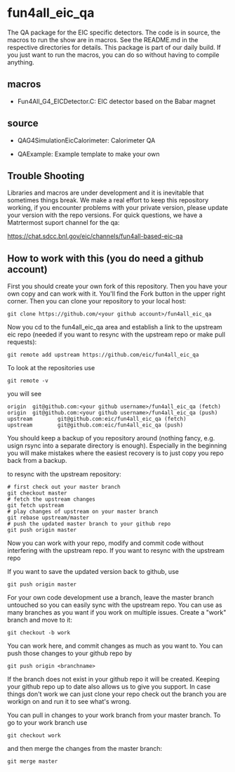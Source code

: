 # fun4all_eic_qa
The QA package for the EIC specific detectors. The code is in source, the macros to run the show are in macros. See the README.md in the respective directories for details. This package is part of our daily build. If you just want to run the macros, you can do so without having to compile anything.

## macros

  * Fun4All_G4_EICDetector.C: EIC detector based on the Babar magnet

## source

  * QAG4SimulationEicCalorimeter: Calorimeter QA

  * QAExample: Example template to make your own

## Trouble Shooting

  Libraries and macros are under development and it is inevitable that sometimes things break. We make a real effort to keep this repository working, if you encounter problems with your private version, please update your version with the repo versions. For quick questions, we have a Matrtermost suport channel for the qa:

https://chat.sdcc.bnl.gov/eic/channels/fun4all-based-eic-qa

## How to work with this (you do need a github account)

  First you should create your own fork of this repository. Then you have your own copy and can work with it. You'll find the Fork button in the upper right corner. Then you can clone your repository to your local host:

```
git clone https://github.com/<your github account>/fun4all_eic_qa
```

Now you cd to the fun4all_eic_qa area and establish a link to the upstream eic repo (needed if you want to resync with the upstream repo or make pull requests):

```
git remote add upstream https://github.com/eic/fun4all_eic_qa
```

To look at the repositories use

```
git remote -v
```

you will see

```
origin  git@github.com:<your github username>/fun4all_eic_qa (fetch)
origin  git@github.com:<your github username>/fun4all_eic_qa (push)
upstream        git@github.com:eic/fun4all_eic_qa (fetch)
upstream        git@github.com:eic/fun4all_eic_qa (push)
```

You should keep a backup of you repository around (nothing fancy, e.g. usign rsync into a separate directory is enough). Especially in the beginning you will make mistakes where the easiest recovery is to just copy you repo back from a backup.

to resync with the upstream repository:

```
# first check out your master branch
git checkout master
# fetch the upstream changes
git fetch upstream
# play changes of upstream on your master branch
git rebase upstream/master
# push the updated master branch to your github repo
git push origin master
```

Now you can work with your repo, modify and commit code without interfering with the upstream repo. If you want to resync with the upstream repo

If you want to save the updated version back to github, use

```
git push origin master
```

For your own code development use a branch, leave the master branch untouched so you can easily sync with the upstream repo. You can use as many branches as you want if you work on multiple issues. Create a "work" branch and move to it:

```
git checkout -b work
```

You can work here, and commit changes as much as you want to. You can push those changes to your github repo by

```
git push origin <branchname>
```

If the branch does not exist in your github repo it will be created. Keeping your github repo up to date also allows us to give you support. In case things don't work we can just clone your repo check out the branch you are workign on and run it to see what's wrong.

You can pull in changes to your work branch from your master branch. To go to your work branch use

```
git checkout work
```

and then merge the changes from the master branch:

```
git merge master
```

